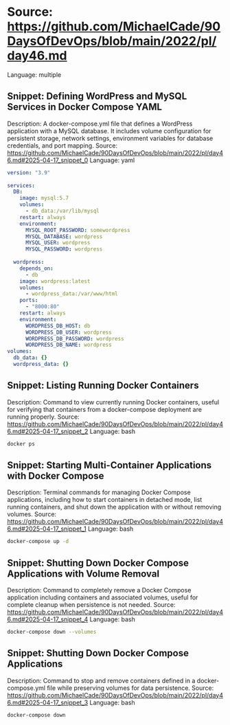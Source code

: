 # Source: https://github.com/MichaelCade/90DaysOfDevOps/blob/main/2022/pl/day46.md
Language: multiple

## Snippet: Defining WordPress and MySQL Services in Docker Compose YAML
Description: A docker-compose.yml file that defines a WordPress application with a MySQL database. It includes volume configuration for persistent storage, network settings, environment variables for database credentials, and port mapping.
Source: https://github.com/MichaelCade/90DaysOfDevOps/blob/main/2022/pl/day46.md#2025-04-17_snippet_0
Language: yaml

```yaml
version: "3.9"
    
services:
  DB:
    image: mysql:5.7
    volumes:
      - db_data:/var/lib/mysql
    restart: always
    environment:
      MYSQL_ROOT_PASSWORD: somewordpress
      MYSQL_DATABASE: wordpress
      MYSQL_USER: wordpress
      MYSQL_PASSWORD: wordpress
    
  wordpress:
    depends_on:
      - db
    image: wordpress:latest
    volumes:
      - wordpress_data:/var/www/html
    ports:
      - "8000:80"
    restart: always
    environment:
      WORDPRESS_DB_HOST: db
      WORDPRESS_DB_USER: wordpress
      WORDPRESS_DB_PASSWORD: wordpress
      WORDPRESS_DB_NAME: wordpress
volumes:
  db_data: {}
  wordpress_data: {}
```

## Snippet: Listing Running Docker Containers
Description: Command to view currently running Docker containers, useful for verifying that containers from a docker-compose deployment are running properly.
Source: https://github.com/MichaelCade/90DaysOfDevOps/blob/main/2022/pl/day46.md#2025-04-17_snippet_2
Language: bash

```bash
docker ps
```

## Snippet: Starting Multi-Container Applications with Docker Compose
Description: Terminal commands for managing Docker Compose applications, including how to start containers in detached mode, list running containers, and shut down the application with or without removing volumes.
Source: https://github.com/MichaelCade/90DaysOfDevOps/blob/main/2022/pl/day46.md#2025-04-17_snippet_1
Language: bash

```bash
docker-compose up -d
```

## Snippet: Shutting Down Docker Compose Applications with Volume Removal
Description: Command to completely remove a Docker Compose application including containers and associated volumes, useful for complete cleanup when persistence is not needed.
Source: https://github.com/MichaelCade/90DaysOfDevOps/blob/main/2022/pl/day46.md#2025-04-17_snippet_4
Language: bash

```bash
docker-compose down --volumes
```

## Snippet: Shutting Down Docker Compose Applications
Description: Command to stop and remove containers defined in a docker-compose.yml file while preserving volumes for data persistence.
Source: https://github.com/MichaelCade/90DaysOfDevOps/blob/main/2022/pl/day46.md#2025-04-17_snippet_3
Language: bash

```bash
docker-compose down
```